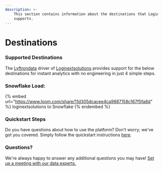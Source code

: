 ```yaml
---
description: >-
    This section contains information about the destinations that Loginextsolutions
    supports.
---
```


# Destinations

### Supported Destinations

The [Lyftrondata](https://www.lyftrondata.com/) driver of [Loginextsolutions](https://www.lyftrondata.com/integration/loginextsolutions/) provides support for the below destinations for instant analytics with no engineering in just 4 simple steps.

### Snowflake Load:

{% embed url="https://www.loom.com/share/11d305dcacee4ca9887158c167f5fa8d" %}
loginextsolutions to Snowflake
{% endembed %}

### Quickstart Steps

Do you have questions about how to use the platform? Don't worry; we've got you covered. Simply follow the quickstart instructions [here](../../../quickstart-steps.md).

### Questions? <a href="#questions" id="questions"></a>

We're always happy to answer any additional questions you may have! [Set up a meeting with our data experts.](https://www.lyftrondata.com/book-a-meeting/)
